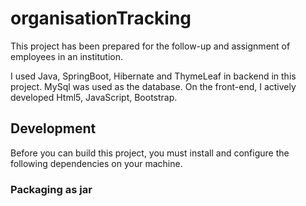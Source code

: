# organisationTracking

This project has been prepared for the follow-up and assignment of employees in an institution.

I used Java, SpringBoot, Hibernate and ThymeLeaf in backend in this project. MySql was used as the database. On the front-end, I actively developed Html5, JavaScript, Bootstrap.


## Development

Before you can build this project, you must install and configure the following dependencies on your machine.

### Packaging as jar
